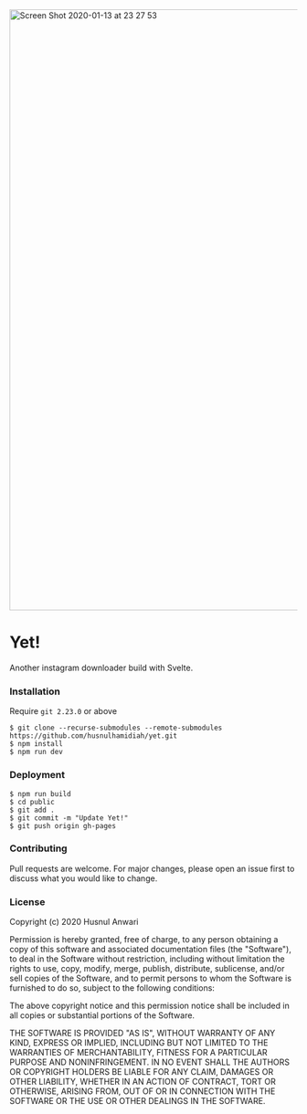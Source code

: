 <img width="1053" alt="Screen Shot 2020-01-13 at 23 27 53" src="https://user-images.githubusercontent.com/7609801/72273113-5f2e9180-365c-11ea-9a2c-3812214da9da.png">

# Yet!

Another instagram downloader build with Svelte.

### Installation

Require `git 2.23.0` or above 

```
$ git clone --recurse-submodules --remote-submodules https://github.com/husnulhamidiah/yet.git
$ npm install
$ npm run dev
```

### Deployment

```
$ npm run build
$ cd public
$ git add .
$ git commit -m "Update Yet!"
$ git push origin gh-pages
```

### Contributing

Pull requests are welcome. For major changes, please open an issue first to discuss what you would like to change.

### License

Copyright (c) 2020 Husnul Anwari

Permission is hereby granted, free of charge, to any person obtaining a copy of this software and associated documentation files (the "Software"), to deal in the Software without restriction, including without limitation the rights to use, copy, modify, merge, publish, distribute, sublicense, and/or sell copies of the Software, and to permit persons to whom the Software is furnished to do so, subject to the following conditions:

The above copyright notice and this permission notice shall be included in all copies or substantial portions of the Software.

THE SOFTWARE IS PROVIDED "AS IS", WITHOUT WARRANTY OF ANY KIND, EXPRESS OR IMPLIED, INCLUDING BUT NOT LIMITED TO THE WARRANTIES OF MERCHANTABILITY, FITNESS FOR A PARTICULAR PURPOSE AND NONINFRINGEMENT. IN NO EVENT SHALL THE AUTHORS OR COPYRIGHT HOLDERS BE LIABLE FOR ANY CLAIM, DAMAGES OR OTHER LIABILITY, WHETHER IN AN ACTION OF CONTRACT, TORT OR OTHERWISE, ARISING FROM, OUT OF OR IN CONNECTION WITH THE SOFTWARE OR THE USE OR OTHER DEALINGS IN THE SOFTWARE.
